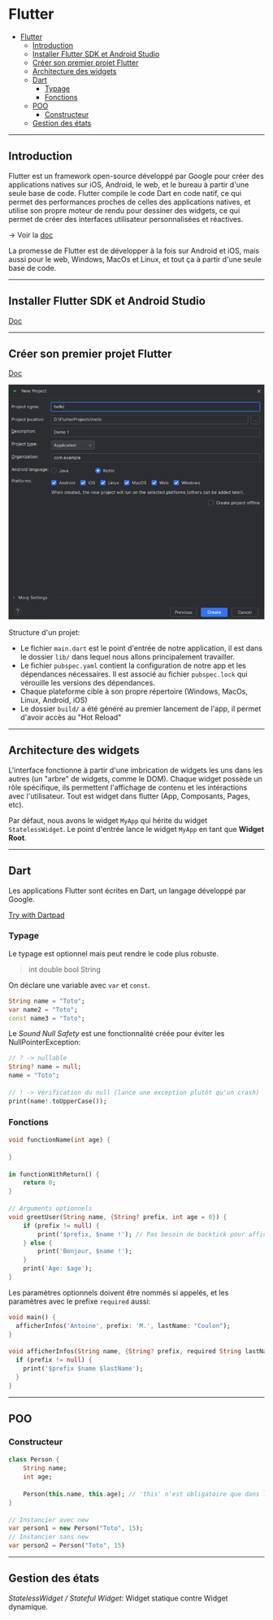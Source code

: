 # Flutter

- [Flutter](#flutter)
  - [Introduction](#introduction)
  - [Installer Flutter SDK et Android Studio](#installer-flutter-sdk-et-android-studio)
  - [Créer son premier projet Flutter](#créer-son-premier-projet-flutter)
  - [Architecture des widgets](#architecture-des-widgets)
  - [Dart](#dart)
    - [Typage](#typage)
    - [Fonctions](#fonctions)
  - [POO](#poo)
    - [Constructeur](#constructeur)
  - [Gestion des états](#gestion-des-états)

---

## Introduction

Flutter est un framework open-source développé par Google pour créer des applications natives sur iOS, Android, le web, et le bureau à partir d'une seule base de code. Flutter compile le code Dart en code natif, ce qui permet des performances proches de celles des applications natives, et utilise son propre moteur de rendu pour dessiner des widgets, ce qui permet de créer des interfaces utilisateur personnalisées et réactives.

-> Voir la [doc](https://docs.flutter.dev/get-started/install/windows/mobile)

La promesse de Flutter est de développer à la fois sur Android et iOS, mais aussi pour le web, Windows, MacOs et Linux, et tout ça à partir d'une seule base de code.

---

## Installer Flutter SDK et Android Studio

[Doc](https://docs.flutter.dev/get-started/install/windows/mobile#install-the-flutter-sdk)

---

## Créer son premier projet Flutter

[Doc](https://docs.flutter.dev/get-started/fundamentals)

![Setup](/img/flutter_setup.PNG)

Structure d'un projet:

- Le fichier `main.dart` est le point d'entrée de notre application, il est dans le dossier `lib/` dans lequel nous allons principalement travailler.
- Le fichier `pubspec.yaml` contient la configuration de notre app et les dépendances nécessaires. Il est associé au fichier `pubspec.lock` qui vérouille les versions des dépendances.
- Chaque plateforme cible à son propre répertoire (Windows, MacOs, Linux, Android, iOS)
- Le dossier `build/` a été généré au premier lancement de l'app, il permet d'avoir accès au "Hot Reload"

---

## Architecture des widgets

L'interface fonctionne à partir d'une imbrication de widgets les uns dans les autres (un "arbre" de widgets, comme le DOM). Chaque widget possède un rôle spécifique, ils permettent l'affichage de contenu et les intéractions avec l'utilisateur. Tout est widget dans flutter (App, Composants, Pages, etc).

Par défaut, nous avons le widget `MyApp` qui hérite du widget `StatelessWidget`. Le point d'entrée lance le widget `MyApp` en tant que **Widget Root**.

---

## Dart

Les applications Flutter sont écrites en Dart, un langage développé par Google.

[Try with Dartpad](https://dartpad.dev/)

### Typage

Le typage est optionnel mais peut rendre le code plus robuste.

> int
> double
> bool
> String

On déclare une variable avec `var` et `const`.

```dart
String name = "Toto";
var name2 = "Toto";
const name3 = "Toto";
```

Le *Sound Null Safety* est une fonctionnalité créée pour éviter les NullPointerException:

```dart
// ? -> nullable
String? name = null;
name = "Toto";

// ! -> Vérification du null (lance une exception plutôt qu'un crash)
print(name!.toUpperCase());
```

### Fonctions

```dart
void functionName(int age) {
    
}

in functionWithReturn() {
    return 0;
}

// Arguments optionnels
void greetUser(String name, {String? prefix, int age = 0}) {
    if (prefix != null) {
        print('$prefix, $name !'); // Pas besoin de backtick pour afficher la variable au milieu d'une chaîne
    } else {
        print('Bonjour, $name !');
    }
    print('Age: $age');
}
```

Les paramètres optionnels doivent être nommés si appelés, et les paramètres avec le prefixe `required` aussi:

```dart
void main() {
  afficherInfos('Antoine', prefix: 'M.', lastName: "Coulon");
}

void afficherInfos(String name, {String? prefix, required String lastName, int age = 0}) {
  if (prefix != null) {
    print('$prefix $name $lastName');
  }
}
```

---

## POO

### Constructeur

```dart
class Person {
    String name;
    int age;

    Person(this.name, this.age); // 'this' n'est obligatoire que dans le constructeur
}

// Instancier avec new
var person1 = new Person("Toto", 15);
// Instancier sans new
var person2 = Person("Toto", 15)
```

---

## Gestion des états

*StatelessWidget / Stateful Widget*: Widget statique contre Widget dynamique.
